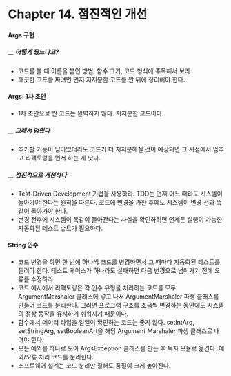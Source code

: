 # Chapter 14. 점진적인 개선

#### Args 구현

##### __ 어떻게 짰느냐고?
- 코드를 볼 때 이름을 붙인 방법, 함수 크기, 코드 형식에 주목해서 보라.
- 깨끗한 코드를 짜려면 먼저 지저분한 코드를 짠 뒤에 정리해야 한다.

#### Args: 1차 초안
- 1차 초안으로 짠 코드는 완벽하지 않다. 지저분한 코드이다.

##### __ 그래서 멈췄다
- 추가할 기능이 남아있더라도 코드가 더 지저분해질 것이 예상되면 그 시점에서 멈추고 리팩토링을 먼저 하는 게 낫다.

##### __ 점진적으로 개선하다
- Test-Driven Development 기법을 사용하라. TDD는 언제 어느 때라도 시스템이 돌아가야 한다는 원칙을 따른다. 코드에 변경을 가한 후에도 시스템이 변경 전과 똑같이 돌아가야 한다.
- 변경 전후에 시스템이 똑같이 돌아간다는 사실을 확인하려면 언제든 실행이 가능한 자동화된 테스트 슈트가 필요하다.

#### String 인수
- 코드 변경을 하면 한 번에 하나씩 코드를 변경하면서 그 때마다 자동화된 테스트를 돌려야 한다. 테스트 케이스가 하나라도 실패하면 다음 변경으로 넘어가기 전에 오류를 수정하라.
- 코드 예시에서 리팩토링은 각 인수 유형을 처리하는 코드를 모두 ArgumentMarshaler 클래스에 넣고 나서 ArgumentMarshaler 파생 클래스를 만들어 코드를 분리한다. 그러면 프로그램 구조를 조금씩 변경하는 동안에도 시스템의 정상 동작을 유지하기 쉬워지기 때문이다.
- 함수에서 데이터 타입을 일일이 확인하는 코드는 좋지 않다. setIntArg, setStringArg, setBooleanArt을 해당 Argument Marshaler 파생 클래스로 내려야 한다.
- 모든 예외를 하나로 모아 ArgsException 클래스를 만든 후 독자 모듈로 옮긴다. 예외/오류 처리 코드를 분리한다.
- 소프트웨어 설계는 코드 분리만 잘해도 품질이 크게 높아진다.
